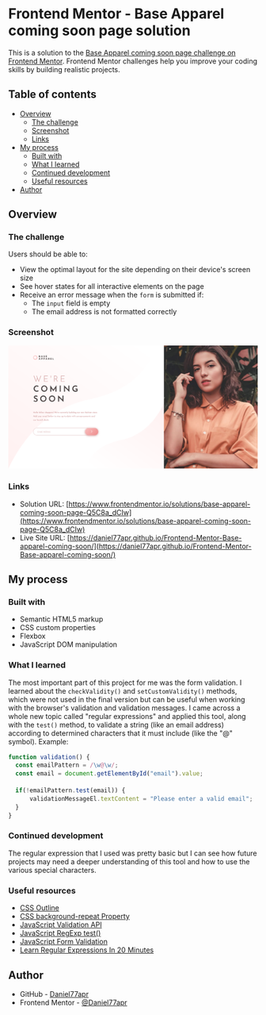 # Frontend Mentor - Base Apparel coming soon page solution

This is a solution to the [Base Apparel coming soon page challenge on Frontend Mentor](https://www.frontendmentor.io/challenges/base-apparel-coming-soon-page-5d46b47f8db8a7063f9331a0). Frontend Mentor challenges help you improve your coding skills by building realistic projects. 

## Table of contents

- [Overview](#overview)
  - [The challenge](#the-challenge)
  - [Screenshot](#screenshot)
  - [Links](#links)
- [My process](#my-process)
  - [Built with](#built-with)
  - [What I learned](#what-i-learned)
  - [Continued development](#continued-development)
  - [Useful resources](#useful-resources)
- [Author](#author)

## Overview

### The challenge

Users should be able to:

- View the optimal layout for the site depending on their device's screen size
- See hover states for all interactive elements on the page
- Receive an error message when the `form` is submitted if:
  - The `input` field is empty
  - The email address is not formatted correctly

### Screenshot

![](screenshot.png)

### Links

- Solution URL: [https://www.frontendmentor.io/solutions/base-apparel-coming-soon-page-Q5C8a_dCIw](https://www.frontendmentor.io/solutions/base-apparel-coming-soon-page-Q5C8a_dCIw)
- Live Site URL: [https://daniel77apr.github.io/Frontend-Mentor-Base-apparel-coming-soon/](https://daniel77apr.github.io/Frontend-Mentor-Base-apparel-coming-soon/)

## My process

### Built with

- Semantic HTML5 markup
- CSS custom properties
- Flexbox
- JavaScript DOM manipulation

### What I learned

The most important part of this project for me was the form validation. I learned about the `checkValidity()` and  `setCustomValidity()` methods, which were not used in the final version but can be useful when working with the browser's validation and validation messages.
I came across a whole new topic called "regular expressions" and applied this tool, along with the `test()` method, to validate a string (like an email address) according to determined characters that it must include (like the "@" symbol). Example:

```js
function validation() {
  const emailPattern = /\w@\w/;
  const email = document.getElementById("email").value;

  if(!emailPattern.test(email)) {
      validationMessageEl.textContent = "Please enter a valid email";
  }
}
```

### Continued development

The regular expression that I used was pretty basic but I can see how future projects may need a deeper understanding of this tool and how to use the various special characters.

### Useful resources

- [CSS Outline](https://www.w3schools.com/css/css_outline.asp)
- [CSS background-repeat Property](https://www.w3schools.com/cssref/pr_background-repeat.php)
- [JavaScript Validation API](https://www.w3schools.com/js/js_validation_api.asp)
- [JavaScript RegExp test()](https://www.w3schools.com/jsref/jsref_regexp_test.asp)
- [JavaScript Form Validation](https://www.youtube.com/watch?v=In0nB0ABaUk&ab_channel=WebDevSimplified)
- [Learn Regular Expressions In 20 Minutes](https://www.youtube.com/watch?v=rhzKDrUiJVk&ab_channel=WebDevSimplified)

## Author

- GitHub - [Daniel77apr](https://github.com/Daniel77apr)
- Frontend Mentor - [@Daniel77apr](https://www.frontendmentor.io/profile/Daniel77apr)